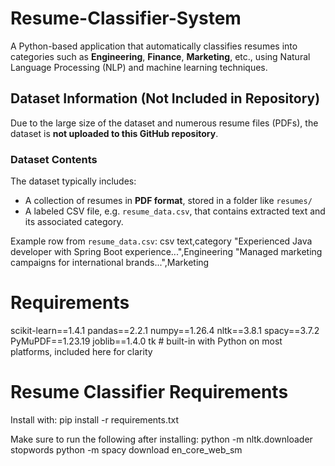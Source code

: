 # Resume-Classifier-System
A Python-based application that automatically classifies resumes into categories such as **Engineering**, **Finance**, **Marketing**, etc., using Natural Language Processing (NLP) and machine learning techniques.


## Dataset Information (Not Included in Repository)

Due to the large size of the dataset and numerous resume files (PDFs), the dataset is **not uploaded to this GitHub repository**.

### Dataset Contents
The dataset typically includes:
- A collection of resumes in **PDF format**, stored in a folder like `resumes/`
- A labeled CSV file, e.g. `resume_data.csv`, that contains extracted text and its associated category.

Example row from `resume_data.csv`:
csv
text,category
"Experienced Java developer with Spring Boot experience...",Engineering
"Managed marketing campaigns for international brands...",Marketing

# Requirements
scikit-learn==1.4.1
pandas==2.2.1
numpy==1.26.4
nltk==3.8.1
spacy==3.7.2
PyMuPDF==1.23.19
joblib==1.4.0
tk  # built-in with Python on most platforms, included here for clarity

# Resume Classifier Requirements
Install with: pip install -r requirements.txt

Make sure to run the following after installing:
python -m nltk.downloader stopwords
python -m spacy download en_core_web_sm

